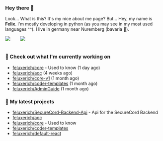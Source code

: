 ### Hey there 👋

Look... What is this? It's my nice about me page? But... Hey, my name is **Felix**. I'm mostly developing in python (as you may see in my most used languages ^^). I live in germany near Nuremberg (bavaria :beers:).
<div style="display: flex; flex-direction: row">
<img align="left" style="margin-right: 1rem" src="https://github-readme-stats.vercel.app/api?username=Feluxerich&theme=dark&show_icons=true&count_private=true">
<img align="right" style="margin-left: 1rem" src="https://github-readme-stats.vercel.app/api/top-langs/?username=Feluxerich&theme=dark">
</div>
<br style="visibility: hidden; width: 100%" />

### :construction_worker: Check out what I'm currently working on

- [feluxerich/core](https://github.com/feluxerich/core) - Used to know (1 day ago)
- [feluxerich/aoc](https://github.com/feluxerich/aoc) (4 weeks ago)
- [feluxerich/core-v1](https://github.com/feluxerich/core-v1) (1 month ago)
- [feluxerich/coder-templates](https://github.com/feluxerich/coder-templates) (1 month ago)
- [feluxerich/AdminGuide](https://github.com/feluxerich/AdminGuide) (1 month ago)

### :seedling: My latest projects

- [feluxerich/SecureCord-Backend-Api](https://github.com/feluxerich/SecureCord-Backend-Api) - Api for the SecureCord Backend
- [feluxerich/aoc](https://github.com/feluxerich/aoc)
- [feluxerich/core](https://github.com/feluxerich/core) - Used to know
- [feluxerich/coder-templates](https://github.com/feluxerich/coder-templates)
- [feluxerich/default-react](https://github.com/feluxerich/default-react)
